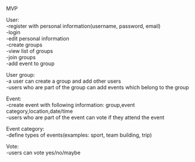 MVP

User:  
-register with personal information(username, password, email)  
-login  
-edit personal information  
-create groups  
-view list of groups  
-join groups  
-add event to group

User group:  
-a user can create a group and add other users  
-users who are part of the group can add events which belong to the group

Event:  
-create event with following information: group,event category,location,date/time  
-users who are part of the event can vote if they attend the event

Event category:  
-define types of events(examples: sport, team building, trip)

Vote:  
-users can vote yes/no/maybe
